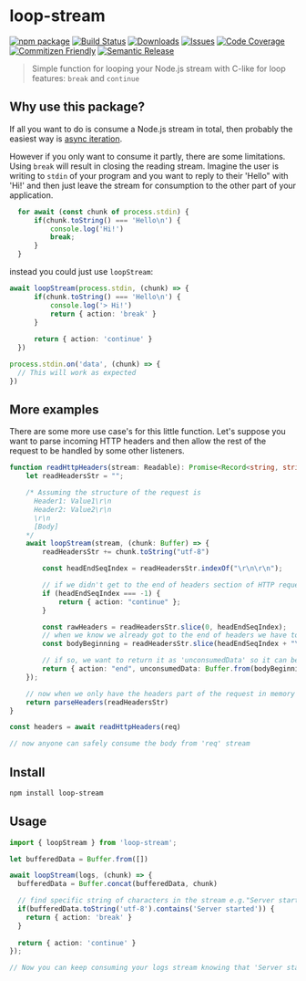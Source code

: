 # loop-stream

[![npm package][npm-img]][npm-url]
[![Build Status][build-img]][build-url]
[![Downloads][downloads-img]][downloads-url]
[![Issues][issues-img]][issues-url]
[![Code Coverage][codecov-img]][codecov-url]
[![Commitizen Friendly][commitizen-img]][commitizen-url]
[![Semantic Release][semantic-release-img]][semantic-release-url]

> Simple function for looping your Node.js stream with C-like for loop features: `break` and `continue`

## Why use this package?
If all you want to do is consume a Node.js stream in total, then probably the easiest way is [async iteration](https://nodejs.org/api/stream.html#readablesymbolasynciterator).

However if you only want to consume it partly, there are some limitations. Using `break` will result in closing the reading stream.
Imagine the user is writing to `stdin` of your program and you want to reply to their 'Hello" with 'Hi!' and then just leave the stream for consumption to the other part of your application.
```ts
  for await (const chunk of process.stdin) {
      if(chunk.toString() === 'Hello\n') {
          console.log('Hi!')
          break;
      }
  }

```
instead you could just use `loopStream`:

```ts
await loopStream(process.stdin, (chunk) => {
      if(chunk.toString() === 'Hello\n') {
          console.log('> Hi!')
          return { action: 'break' }
      }
  
      return { action: 'continue' }
  })

process.stdin.on('data', (chunk) => {
  // This will work as expected
})

```

## More examples
There are some more use case's for this little function.
Let's suppose you want to parse incoming HTTP headers and then allow the rest of the request to be handled by some other listeners.

```ts
function readHttpHeaders(stream: Readable): Promise<Record<string, string>> {
    let readHeadersStr = "";

    /* Assuming the structure of the request is
      Header1: Value1\r\n
      Header2: Value2\r\n
      \r\n
      [Body]
    */
    await loopStream(stream, (chunk: Buffer) => {
        readHeadersStr += chunk.toString("utf-8")

        const headEndSeqIndex = readHeadersStr.indexOf("\r\n\r\n");

        // if we didn't get to the end of headers section of HTTP request, just continue reading the headers
        if (headEndSeqIndex === -1) {
            return { action: "continue" };
        }

        const rawHeaders = readHeadersStr.slice(0, headEndSeqIndex);
        // when we know we already got to the end of headers we have to make sure we didn't read a part of HTTP body
        const bodyBeginning = readHeadersStr.slice(headEndSeqIndex + "\r\n\r\n".length);

        // if so, we want to return it as 'unconsumedData' so it can be unshifted into the original stream
        return { action: "end", unconsumedData: Buffer.from(bodyBeginning, "utf8") };
    });

    // now when we only have the headers part of the request in memory we can easily parse them
    return parseHeaders(readHeadersStr)
}

const headers = await readHttpHeaders(req)

// now anyone can safely consume the body from 'req' stream
```

## Install

```bash
npm install loop-stream
```

## Usage

```ts
import { loopStream } from 'loop-stream';

let bufferedData = Buffer.from([])

await loopStream(logs, (chunk) => {
  bufferedData = Buffer.concat(bufferedData, chunk)

  // find specific string of characters in the stream e.g."Server started" in log stream 
  if(bufferedData.toString('utf-8').contains('Server started')) {
    return { action: 'break' }
  }
  
  return { action: 'continue' }
});

// Now you can keep consuming your logs stream knowing that 'Server started' appeared!
```
[build-img]:https://github.com/pietrzakacper/loop-stream/actions/workflows/release.yml/badge.svg
[build-url]:https://github.com/pietrzakacper/loop-stream/actions/workflows/release.yml
[downloads-img]:https://img.shields.io/npm/dt/loop-stream
[downloads-url]:https://www.npmtrends.com/loop-stream
[npm-img]:https://img.shields.io/npm/v/loop-stream
[npm-url]:https://www.npmjs.com/package/loop-stream
[issues-img]:https://img.shields.io/github/issues/pietrzakacper/loop-stream
[issues-url]:https://github.com/pietrzakacper/loop-stream/issues
[codecov-img]:https://codecov.io/gh/pietrzakacper/loop-stream/branch/main/graph/badge.svg
[codecov-url]:https://codecov.io/gh/pietrzakacper/loop-stream
[semantic-release-img]:https://img.shields.io/badge/%20%20%F0%9F%93%A6%F0%9F%9A%80-semantic--release-e10079.svg
[semantic-release-url]:https://github.com/semantic-release/semantic-release
[commitizen-img]:https://img.shields.io/badge/commitizen-friendly-brightgreen.svg
[commitizen-url]:http://commitizen.github.io/cz-cli/

